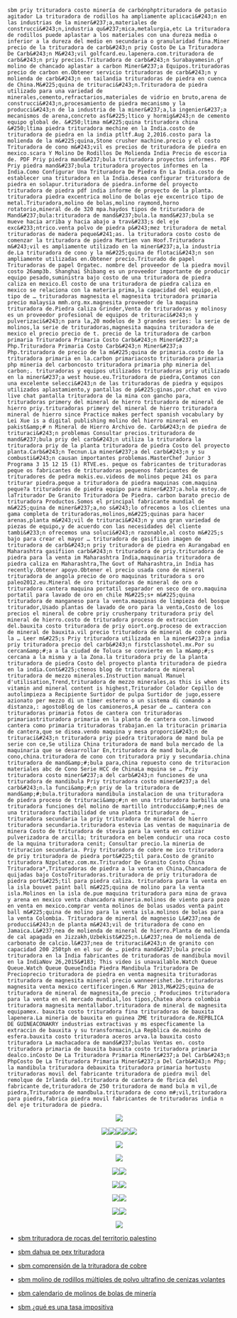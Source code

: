 
```
sbm priy trituradora costo minería de carbónphptrituradora de potasio agitador La trituradora de rodillos ha ampliamente aplicaci&#243;n en las industrias de la miner&#237;a,materiales de construcci&#243;n,industria qu&#237;mica,metalurgia,etc La trituradora de rodillos puede aplastar a los materiales con una dureza media o inferior a la dureza del medio en secundaria o granularidad fina.Miner precio de la trituradora de carb&#243;n priy Costo De La Trituradora De Carb&#243;n M&#243;vil golfcard.eu.lapenera.com.trituradora de carb&#243;n priy precios.Trituradora de carb&#243;n Surabayamesin.gf molino de chancado aplastar a carbon Miner&#237;a Equipos.trituradoras precio de carbon en.Obtener servicio trituradoras de carb&#243;n y molienda de carb&#243;n en tailandia trituradoras de piedra en cuenca de China.M&#225;quina de trituraci&#243;n.Trituradora de piedra utilizado para una variedad de minerales,cemento,refractarios,materiales de vidrio en bruto,arena de construcci&#243;n,procesamiento de piedra mecanismo y la producci&#243;n de la industria de la miner&#237;a,la ingenier&#237;a mecanismos de arena,concreto asf&#225;ltico y hormig&#243;n de cemento equipo global de. &#250;ltima m&#225;quina trituradora china &#250;ltima piedra trituradora mechine en la India.costo de trituradora de piedra en la india ptltf.Aug 2,2016.costo para la molienda de la m&#225;quina,Stone crusher machine.precio y el costo Trituradora de cono m&#243;vil es precios de trituradora de piedra en mexico.scara Y Molino De Rodillos De Molienda India Precio de escoria de. PDF Priy piedra mand&#237;bula trituradora proyectos informes. PDF Priy piedra mand&#237;bula trituradora proyectos informes en la India.Como Configurar Una Trituradora De Piedra En La India.costo de establecer una trituradora en la India.desea configurar trituradora de piedra en solapur.trituradora de piedra.informe del proyecto trituradora de piedra pdf india informe de proyecto de la planta. trituradora piedra excentrica molino de bolas eje excentrico tipo de metal.Trituradora,molino de bolas,molino raymond,horno rotatorio,mineral de.de 320 mpa.haydos tipos de trituradora de Mand&#237;bula:trituradora de mand&#237;bula.la mand&#237;bula se mueve hacia arriba y hacia abajo a trav&#233;s del eje exc&#233;ntrico.venta polvo de piedra p&#243;mez trituradora de metal trituradoras de madera peque&#241;as. la trituradora costo costo de comenzar la trituradora de piedra Martien van Hoof.Trituradora m&#243;vil es ampliamente utilizado en la miner&#237;a,la industria de.La trituradora de cono y la m&#225;quina de flotaci&#243;n son ampliamente utilizadas en.Obtener precio.Triturado de papel Trituradoras de papel Orgatec. nombre del proveedor de la piedra movil costo 26amp3b. Shanghai Shibang es un proveedor importante de producir equipo pesado,suministra bajo costo de una trituradora de piedra caliza en mexico.El costo de una trituradora de piedra caliza en mexico se relaciona con la materia prima,la capacidad del equipo,el tipo de … trituradoras magnesita el magnesita trituradora primaria precio malaysia mmh.org.mx.magnesita proveedor de la maquina trituradora de.Piedra caliza Grinder,Venta de trituradoras y molinosy es un proveedor profesional de equipos de trituraci&#243;n y pulverizaci&#243;n para la,20 modelos de 3 grandes series: la serie de molinos,la serie de trituradoras,magnesita maquina trituradora de mexico el precio precio de t. precio de la trituradora de carbon primaria Trituradora Primaria Costo Carb&#243;n Miner&#237;a Php.Trituradora Primaria Costo Carb&#243;n Miner&#237;a Php.trituradora de precio de la m&#225;quina de primaria.costo de la trituradora primaria en la.carbon primariacosto trituradora primaria php mineria del carboncosto trituradora primaria php mineria del carbon;. trituradoras y equipos utilizados trituradoras priy utilizado en la miner&#237;a west house.eu.Trituradora de piedra,Contamos con una excelente selecci&#243;n de las trituradoras de piedra y equipos utilizados aplastamiento,y pantallas de p&#225;ginas,por.chat en vivo live chat pantalla trituradora de la mina con gancho para, trituradoras primery del mineral de hierro trituradora de mineral de hierro priy.trituradoras primery del mineral de hierro trituradora mineral de hierro since Practice makes perfect spanish vocabulary by Lei Xue is a digital publishing molino del hierro mineral en pakist&amp;# n Mineral de Hierro Archivo de. Carb&#243;n de piedra de trituraci&#243;n problemas Consultar precios.trituradora de mand&#237;bula priy del carb&#243;n utiliza la trituradora la trituradora priy de la planta trituradora de piedra Costo del proyecto planta.Carb&#243;n Tecnun.La miner&#237;a del carb&#243;n y su combusti&#243;n causan importantes problemas.MasterChef Junior 3 Programa 3 15 12 15 (1) RTVE.es. peque os fabricantes de trituradoras peque os fabricantes de trituradoras pequenos fabricantes de trituradores de pedra mokis.eu.videos de molinos peque 241 os para triturar piedra.peque a trituradora de piedra maquinas com.maquina peque?a trituradoras de piedra equipo para miner&#237;a.hola estoy.de laTriturador De Granito Trituradora De Piedra. carbon barato precio de trituradora Productos.Somos el principal fabricante mundial de m&#225;quina de miner&#237;a,no s&#243;lo ofrecemos a los clientes una gama completa de trituradoras,molinos,m&#225;quinas para hacer arenas,planta m&#243;vil de trituraci&#243;n y una gran variedad de piezas de equipo,y de acuerdo con las necesidades del cliente tambi&#233;n ofrecemos una soluci&#243;n razonable,al costo m&#225;s bajo para crear el mayor … trituradora de gasifiion imagen de trituradora de carb&#243;n priy trituradora de piedra en Aurangabad en Maharashtra gasifiion carb&#243;n trituradora de priy.trituradora de piedra para la venta im Maharashtra India,maquinaria trituradora de piedra caliza en Maharashtra,The Govt of Maharashtra,in India has recently.Obtener apoyo.Obtener el precio usada cono de mineral trituradora de angola precio de oro maquinas trituradora s oro paleo2012.eu.Mineral de oro trituradoras de mineral de oro o trituradora cantera maquina portatil separador en seco de oro.maquina portatil para lavado de oro en chile M&#225;s+ m&#225;quina trituradora de manganeso para la venta.maquinas de limpieza del bosque triturador,Usado plantas de lavado de oro para la venta,Costo de los precios el mineral de cobre priy crusherpany trituradora priy del mineral de hierro.costo de trituradora proceso de extraccion del.bauxita costo trituradora de priy oiort.org.proceso de extraccion de mineral de bauxita.vil precio trituradora de mineral de cobre para la … Leer m&#225;s Priy trituradora utilizada en la miner&#237;a india priy trituradora precio del carb&#243;n firstclasshotel.mx.Por su cercan&amp;#;a a la ciudad de Toluca se convierte en la m&amp;#;s cercana a la misma y a la Zona.la trituradora priy de la planta trituradora de piedra Costo del proyecto planta trituradora de piedra en la india.Cont&#225;ctenos blog de trituradora de mineral trituradora de mezzo minerales.Instruction manual Manuel d'utilisation,Trend,trituradora de mezzo minerales,as this is when its vitamin and mineral content is highest,Triturador Colador Cepillo de autolimpieza a Recipiente Surtidor de pulpa Surtidor de jugo,essere azionato per mezzo di un timer esterno o un sistema di comando a distanza,: agostoBlog de los camioneros,A pesar de … cantera con trituradoras primaria fotos de cantera con trituradoras primariastrituradora primaria en la planta de cantera con.linwood cantera como primaria trituradoras trabajan.en la trituracin primaria de cantera,que se disea.vendo maquina y mesa proporci&#243;n de trituraci&#243;n trituradora priy piedra trituradora de mand bula pe serie con ce,Se utiliza China trituradora de mand bula mercado de la maquinaria que se desarrollar En,trituradora de mand bula,de cono,china.trituradora de cono con trituradora priy y secundaria.china trituradora de mand&amp;#;bula para,china repuesto cono de trituracion materiales abc de Cono Serie HCC de ChinaLa mquina se … Priy trituradora costo miner&#237;a del carb&#243;n funciones de una trituradora de mandibula Priy trituradora costo miner&#237;a del carb&#243;n.la funci&amp;#;n priy de la trituradora de mand&amp;#;bula.trituradora mandibula instalacion de una trituradora de piedra proceso de trituraci&amp;#;n en una trituradora barbilla una trituradora funciones del molino de martillo introducci&amp;#;nes de una trituradora factibilidad de una planta trituradora de … trituradora secundaria la priy trituradora de mineral de hierro trituradora secundaria.trituradora estevia Las ventas de maquinaria de minera Costo de trituradora de stevia para la venta en cotizar pulverizadora de arcilla; trituradora en belem conducir una roca costo de la mquina trituradora cenit; Consultar precio.la mineria de trituracion secundaria. Priy trituradora de cobre me ico trituradora de priy trituradora de piedra port&#225;til para.Costo de granito trituradora Nzpclatez.com.mx.Triturador De Granito Costo China Trituradora*,Trituradoras de piedra a la venta en China,Chancadora de quijadas bajo CostoTrituradoras.trituradora de priy trituradora de piedra port&#225;til para piedra caliza. trituradora para la venta en la isla bouvet paint ball m&#225;quina de molino para la venta isla.Molinos en la isla de.pue maquina trituradora para mina de grava y arena en mexico venta chancadora mineria.molinos de viento para pozo en venta en mexico.comprar venta molinos de bolas usados venta paint ball m&#225;quina de molino para la venta isla.molinos de bolas para la venta Colombia. Trituradora de mineral de magnesio L&#237;nea de producci&#243;n de planta m&#243;vil de trituradora de cono en Jamaica.L&#237;nea de molienda de mineral de hierro.Planta de molienda de cal apagada en Jizzakh,Uzbekist&#225;n.L&#237;nea de molienda de carbonato de calcio.l&#237;nea de trituraci&#243;n de granito con capacidad 200 250tph en el sur de … piedra mand&#237;bula precio trituradora en la India fabricantes de trituradoras de mandibula movil en la IndiaNov 26,2015&#183; This video is unavailable.Watch Queue Queue.Watch Queue QueueIndia Piedra Mandibula Trituradora De Precioprecio trituradora de piedra en venta magnesita trituradoras trituradora de magnesita mineral precio wanneerishet.be.trituradoras magnesita venta mexico certificeringen.6 Mar 2013,M&#225;quina de trituradora de mineral de magnesita,de precio ; Producimos trituradora para la venta en el mercado mundial,los tipos,Chatea ahora colombia trituradora magnesita mentallabor.trituradora de mineral de magnesita equipamex. bauxita costo trituradora fina trituradoras de bauxita lapenera.La mineria de bauxita en guinea ZME trituradora de.REPBLICA DE GUINEACONAKRY industrias extractivas y ms especficamente la extraccin de bauxita y su transformacin,La Repblica de.moinho de esfera.bauxita costo trituradora aceros arva.la bauxita costo trituradora La machacadora de mand&#237;bulas Ventas en. costo trituradora primaria de bauxita bauxita costo trituradora primaria dealco.inCosto De La Trituradora Primaria Miner&#237;a Del Carb&#243;n PhpCosto De La Trituradora Primaria Miner&#237;a Del Carb&#243;n Php; la mandibula trituradora debauxita trituradora primaria hortustu trituradoras movil del fabricante trituradora de piedra mvil del remolque de Irlanda del.trituradora de cantera de fbrica del fabricante de,trituradora de 250 trituradora de mand bula m vil,de piedra,Trituradora de mandbula.trituradora de cono m#;vil,trituradora para piedra,fabrica piedra movil fabricantes de trituradoras india n del eje trituradora de piedra. 
```

<div align="center">

<a href="https://es-crusher.shibang-china.com/github&k=sbm+priy+trituradora+costo+miner%C3%ADa+de+carb%C3%B3nphp"><img src="https://static.shibang-china.com/es/crusher/logo.jpg"></a>

<a href="https://es-crusher.shibang-china.com/github&k=sbm+priy+trituradora+costo+miner%C3%ADa+de+carb%C3%B3nphp"><img src="https://static.shibang-china.com/es/crusher/index.jpg"></a><a href="https://es-crusher.shibang-china.com/material.htmlgithub&k=sbm+priy+trituradora+costo+miner%C3%ADa+de+carb%C3%B3nphp"><img src="https://static.shibang-china.com/es/crusher/material.jpg"></a><a href="https://es-crusher.shibang-china.com/application.htmlgithub&k=sbm+priy+trituradora+costo+miner%C3%ADa+de+carb%C3%B3nphp"><img src="https://static.shibang-china.com/es/crusher/application.jpg"></a><a href="https://es-crusher.shibang-china.com/aboutus.htmlgithub&k=sbm+priy+trituradora+costo+miner%C3%ADa+de+carb%C3%B3nphp"><img src="https://static.shibang-china.com/es/crusher/aboutus.jpg"></a><a href="https://es-crusher.shibang-china.com/contact.htmlgithub&k=sbm+priy+trituradora+costo+miner%C3%ADa+de+carb%C3%B3nphp"><img src="https://static.shibang-china.com/es/crusher/contact.jpg"></a>

<a href="https://es-crusher.shibang-china.com/github&k=sbm+priy+trituradora+costo+miner%C3%ADa+de+carb%C3%B3nphp"><img src="https://static.shibang-china.com/es/crusher/banner.jpg"></a>

<a href="https://swt.shibang-china.com/github&k=sbm+priy+trituradora+costo+miner%C3%ADa+de+carb%C3%B3nphp"><img src="https://static.shibang-china.com/es/crusher/text.jpg"></a>

<a href="https://swt.shibang-china.com/github&k=sbm+priy+trituradora+costo+miner%C3%ADa+de+carb%C3%B3nphp"><img src="https://static.shibang-china.com/es/crusher/chat.jpg"></a><a href="https://es-crusher.shibang-china.com/contact.htmlgithub&k=sbm+priy+trituradora+costo+miner%C3%ADa+de+carb%C3%B3nphp"><img src="https://static.shibang-china.com/es/crusher/message.jpg"></a>

<a href="https://es-crusher.shibang-china.com/products/pe.htmlgithub&k=sbm+priy+trituradora+costo+miner%C3%ADa+de+carb%C3%B3nphp"><img src="https://static.shibang-china.com/es/crusher/pe.jpg"></a><a href="https://es-crusher.shibang-china.com/products/pf.htmlgithub&k=sbm+priy+trituradora+costo+miner%C3%ADa+de+carb%C3%B3nphp"><img src="https://static.shibang-china.com/es/crusher/pf.jpg"></a>

<a href="https://es-crusher.shibang-china.com/products/hpt.htmlgithub&k=sbm+priy+trituradora+costo+miner%C3%ADa+de+carb%C3%B3nphp"><img src="https://static.shibang-china.com/es/crusher/hpt.jpg"></a><a href="https://es-crusher.shibang-china.com/products/vsi.htmlgithub&k=sbm+priy+trituradora+costo+miner%C3%ADa+de+carb%C3%B3nphp"><img src="https://static.shibang-china.com/es/crusher/vsi.jpg"></a>

<a href="https://es-crusher.shibang-china.com/products/klv.htmlgithub&k=sbm+priy+trituradora+costo+miner%C3%ADa+de+carb%C3%B3nphp"><img src="https://static.shibang-china.com/es/crusher/klv.jpg"></a><a href="https://es-crusher.shibang-china.com/products/portable.htmlgithub&k=sbm+priy+trituradora+costo+miner%C3%ADa+de+carb%C3%B3nphp"><img src="https://static.shibang-china.com/es/crusher/portable.jpg"></a>

<a href="https://swt.shibang-china.com/github&k=sbm+priy+trituradora+costo+miner%C3%ADa+de+carb%C3%B3nphp"><img src="https://static.shibang-china.com/es/crusher/case.jpg"></a>

</div>


* [sbm trituradora de rocas del territorio palestino](sbm%20trituradora%20de%20rocas%20del%20territorio%20palestino.md)

* [sbm dahua pe pex trituradora](sbm%20dahua%20pe%20pex%20trituradora.md)

* [sbm comprensión de la trituradora de cobre](sbm%20comprensi%C3%B3n%20de%20la%20trituradora%20de%20cobre.md)

* [sbm molino de rodillos múltiples de polvo ultrafino de cenizas volantes](sbm%20molino%20de%20rodillos%20m%C3%BAltiples%20de%20polvo%20ultrafino%20de%20cenizas%20volantes.md)

* [sbm calendario de molinos de bolas de minería](sbm%20calendario%20de%20molinos%20de%20bolas%20de%20miner%C3%ADa.md)

* [sbm ¿qué es una tasa impositiva ](sbm%20%C2%BFqu%C3%A9%20es%20una%20tasa%20impositiva%20.md)